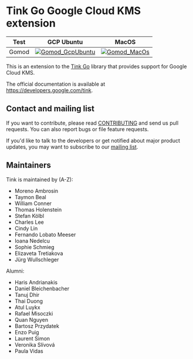 # Tink Go Google Cloud KMS extension

<!-- GCP Ubuntu --->

[tink_go_gcpkms_gomod_badge_gcp_ubuntu]: https://storage.googleapis.com/tink-kokoro-build-badges/tink-go-gcpkms-gomod-gcp-ubuntu.svg

<!-- MacOS --->

[tink_go_gcpkms_gomod_badge_macos]: https://storage.googleapis.com/tink-kokoro-build-badges/tink-go-gcpkms-gomod-macos-external.svg

**Test** | **GCP Ubuntu**                                                 | **MacOS**
-------- | -------------------------------------------------------------- | ---------
Gomod    | [![Gomod_GcpUbuntu][tink_go_gcpkms_gomod_badge_gcp_ubuntu]](#) | [![Gomod_MacOs][tink_go_gcpkms_gomod_badge_macos]](#)

This is an extension to the [Tink Go](https://github.com/tink-crypto/tink-go)
library that provides support for Google Cloud KMS.

The official documentation is available at https://developers.google.com/tink.

## Contact and mailing list

If you want to contribute, please read [CONTRIBUTING](docs/CONTRIBUTING.md) and
send us pull requests. You can also report bugs or file feature requests.

If you'd like to talk to the developers or get notified about major product
updates, you may want to subscribe to our
[mailing list](https://groups.google.com/forum/#!forum/tink-users).

## Maintainers

Tink is maintained by (A-Z):

-   Moreno Ambrosin
-   Taymon Beal
-   William Conner
-   Thomas Holenstein
-   Stefan Kölbl
-   Charles Lee
-   Cindy Lin
-   Fernando Lobato Meeser
-   Ioana Nedelcu
-   Sophie Schmieg
-   Elizaveta Tretiakova
-   Jürg Wullschleger

Alumni:

-   Haris Andrianakis
-   Daniel Bleichenbacher
-   Tanuj Dhir
-   Thai Duong
-   Atul Luykx
-   Rafael Misoczki
-   Quan Nguyen
-   Bartosz Przydatek
-   Enzo Puig
-   Laurent Simon
-   Veronika Slívová
-   Paula Vidas
